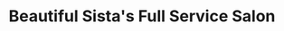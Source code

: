 ---
title: "Beautiful Sista's Full Service Salon"
url: /gwynn-oak/beautiful-sistas-full-service-salon/
shop: hairdresser
---